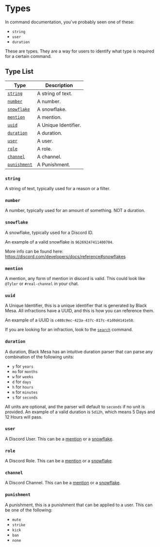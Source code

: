 # Types

In command documentation, you've probably seen one of these:

- `string`
- `user`
- `duration`

These are types. They are a way for users to identify what type is required for a certain command.

## Type List

| Type       | Description                    |
| ---------- | -------------------------------|
| [`string`](#string) | A string of text.     |
| [`number`](#number) | A number.             |
| [`snowflake`](#snowflake) | A snowflake.    |
| [`mention`](#mention) | A mention.          |
| [`uuid`](#uuid) | A Unique Identifier.      |
| [`duration`](#duration) | A duration.       |
| [`user`](#user) | A user.                   |
| [`role`](#role) | A role.                   |
| [`channel`](#channel) | A channel.          |
| [`punishment`](#punishment) | A Punishment. |

### `string`

A string of text, typically used for a reason or a filter.

### `number`

A number, typically used for an amount of something. NOT a duration.

### `snowflake`

A snowflake, typically used for a Discord ID.

An example of a valid snowflake is `96269247411400704`.

More info can be found here: https://discord.com/developers/docs/reference#snowflakes

### `mention`

A mention, any form of mention in discord is valid.
This could look like `@Tyler` or `#real-channel` in your chat.

### `uuid`

A Unique Identifier, this is a unique identifier that is generated by Black Mesa.
All infractions have a UUID, and this is how you can reference them.

An example of a UUID is `c488c9ec-423a-437c-817c-41d0d4141e58`.

If you are looking for an infraction, look to the [`search`](../modules/moderation/commands/search.md) command.

### `duration`

A duration, Black Mesa has an intuitive duration parser that can parse any combination of the following units:

- `y` for `years`
- `mo` for `months`
- `w` for `weeks`
- `d` for `days`
- `h` for `hours`
- `m` for `minutes`
- `s` for `seconds`

All units are optional, and the parser will default to `seconds` if no unit is provided.
An example of a valid duration is `5d12h`, which means 5 Days and 12 Hours will pass.

### `user`

A Discord User. This can be a [mention](#mention)  or a [snowflake](#snowflake).

### `role`

A Discord Role. This can be a [mention](#mention)  or a [snowflake](#snowflake).

### `channel`

A Discord Channel. This can be a [mention](#mention)  or a [snowflake](#snowflake).

### `punishment`

A punishment, this is a punishment that can be applied to a user.
This can be one of the following:

- `mute`
- `strike`
- `kick`
- `ban`
- `none`